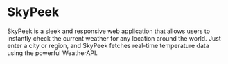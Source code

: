 # SkyPeek
SkyPeek is a sleek and responsive web application that allows users to instantly check the current weather for any location around the world. Just enter a city or region, and SkyPeek fetches real-time temperature data using the powerful WeatherAPI.
